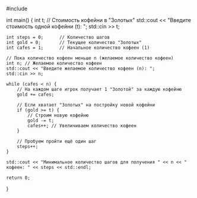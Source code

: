 #include <iostream>

int main() {
    int t; // Стоимость кофейни в "Золотых"
    std::cout << "Введите стоимость одной кофейни (t): ";
    std::cin >> t;

    int steps = 0;      // Количество шагов
    int gold = 0;       // Текущее количество "Золотых"
    int cafes = 1;      // Начальное количество кофеен (1)

    // Пока количество кофеен меньше n (желаемое количество кофеен)
    int n; // Желаемое количество кофеен
    std::cout << "Введите желаемое количество кофеен (n): ";
    std::cin >> n;

    while (cafes < n) {
        // На каждом шаге игрок получает 1 "Золотой" за каждую кофейню
        gold += cafes;

        // Если хватает "Золотых" на постройку новой кофейни
        if (gold >= t) {
            // Строим новую кофейню
            gold -= t;
            cafes++; // Увеличиваем количество кофеен
        }

        // Пробуем пройти ещё один шаг
        steps++;
    }

    std::cout << "Минимальное количество шагов для получения " << n << " кофеен: " << steps << std::endl;

    return 0;
}
